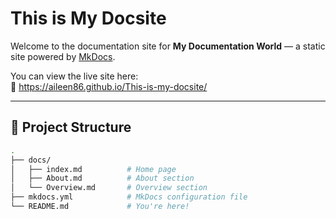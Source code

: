 # This is My Docsite

Welcome to the documentation site for **My Documentation World** — a static site powered by [MkDocs](https://www.mkdocs.org).

You can view the live site here:  
🔗 https://aileen86.github.io/This-is-my-docsite/

---

## 📁 Project Structure

```bash
.
├── docs/
│   ├── index.md          # Home page
│   ├── About.md          # About section
│   └── Overview.md       # Overview section
├── mkdocs.yml            # MkDocs configuration file
└── README.md             # You're here!
